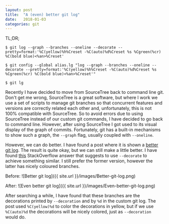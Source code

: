```yaml
---
layout: post
title:  "A (even) better git log"
date:   2018-01-03
categories: git
---
```


TL;DR;

```
$ git log --graph --branches --oneline --decorate --pretty=format:'%C(yellow)%h%Creset -%C(auto)%d%Creset %s %Cgreen(%cr) %C(bold blue)<%an>%Creset'

$ git config --global alias.lg "log --graph --branches --oneline --decorate --pretty=format:'%C(yellow)%h%Creset -%C(auto)%d%Creset %s %Cgreen(%cr) %C(bold blue)<%an>%Creset'"

$ git lg
```

Recently I have decided to move from SourceTree back to command line git. Don't get me wrong, SourceTree is a great software, but where I work we use a set of scripts to manage git branches
so that concurrent features and versions are correctly related each other and, unfortunately, this is not 100% compatible with SourceTree. So to avoid errors due to using SourceTree instead of
our custom git commands, I have decided to go back to command line. However, after using SourceTree I got used to its visual display of the graph of commits. Fortunately, git has a built-in
mechanisms to show such a graph, the `--graph` flag, usually coupled with `--oneline`.

However, we can do better. I have found a post where it is shown a [better git log](https://coderwall.com/p/euwpig/a-better-git-log). The result is quite okay, but we can still make a
little better. I have found [this](https://stackoverflow.com/questions/1841405/how-can-i-show-the-name-of-branches-in-git-log) StackOverflow answer that suggests to use `--decorate` to achieve
something similar. I still prefer the former version, however the latter has nicely coloured branches.

Before:
![Better git log]({{ site.url }}/images/Better-git-log.png)

After:
![Even better git log]({{ site.url }}/images/Even-better-git-log.png)

After searching a while, I have found that these branches are the decorations printed by `--decoration` and by `%d` in the custom git log. The post used `%C(yellow)%d` to color the decorations in
yellow, but if we use `%C(auto)%d` the decorations will be nicely colored, just as `--decoration` would do.
